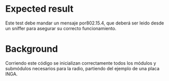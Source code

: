 Expected result
===============
Este test debe mandar un mensaje por802.15.4, que deberá ser leido desde un sniffer para asegurar su correcto funcionamiento.

Background
==========
Corriendo este código se inicializan correctamente todos los módulos y submódulos necesarios para la radio, partiendo del ejemplo de una placa INGA.
